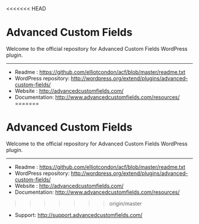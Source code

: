<<<<<<< HEAD
# Advanced Custom Fields

Welcome to the official repository for Advanced Custom Fields WordPress plugin.

-----------------------

* Readme : https://github.com/elliotcondon/acf/blob/master/readme.txt
* WordPress repository: http://wordpress.org/extend/plugins/advanced-custom-fields/
* Website : http://advancedcustomfields.com/
* Documentation: http://www.advancedcustomfields.com/resources/
=======
# Advanced Custom Fields

Welcome to the official repository for Advanced Custom Fields WordPress plugin.

-----------------------

* Readme : https://github.com/elliotcondon/acf/blob/master/readme.txt
* WordPress repository: http://wordpress.org/extend/plugins/advanced-custom-fields/
* Website : http://advancedcustomfields.com/
* Documentation: http://www.advancedcustomfields.com/resources/
>>>>>>> origin/master
* Support: http://support.advancedcustomfields.com/